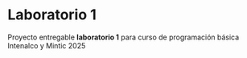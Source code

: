 # Laboratorio 1

Proyecto entregable **laboratorio 1** para curso de programación básica Intenalco y Mintic 2025


